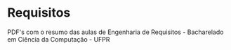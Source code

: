 # Requisitos

PDF's com o resumo das aulas de Engenharia de Requisitos - Bacharelado em Ciência da Computação - UFPR

